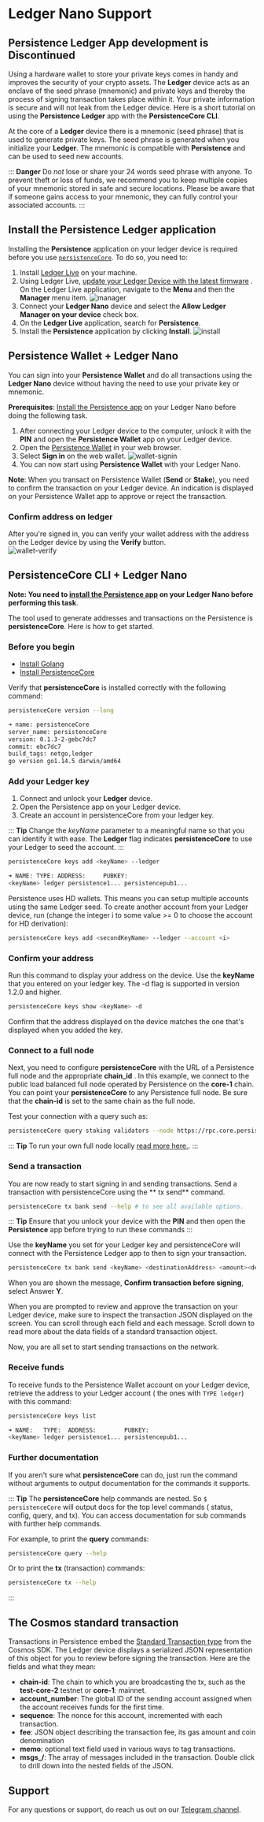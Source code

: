 # Ledger Nano Support

## Persistence Ledger App development is Discontinued 

Using a hardware wallet to store your private keys comes in handy and improves the security of your crypto assets.
The **Ledger** device acts as an enclave of the seed phrase (mnemonic) and private keys and thereby the process of
signing transaction takes place within it. Your private information is secure and will not leak from the Ledger device.
Here is a short tutorial on using the **Persistence Ledger** app with the **PersistenceCore CLI**.

At the core of a **Ledger** device there is a mnemonic (seed phrase) that is used to generate private keys. The seed
phrase is generated when you initialize your **Ledger**. The mnemonic is compatible with **Persistence** and can be used
to seed new accounts.

::: **Danger**
Do _not_ lose or share your 24 words seed phrase with anyone. To prevent theft or loss of funds, we recommend you to
keep multiple copies of your mnemonic stored in safe and secure locations. Please be aware that if someone gains access
to your mnemonic, they can fully control your associated accounts.
:::

## Install the Persistence Ledger application

Installing the **Persistence** application on your ledger device is required before you
use [`persistenceCore`](#persistencecore-cli-+-ledger-nano). To do so, you need to:

1. Install [Ledger Live](https://shop.ledger.com/pages/ledger-live) on your machine.
2. Using Ledger
   Live, [update your Ledger Device with the latest firmware](https://support.ledger.com/hc/en-us/articles/360002731113-Update-device-firmware)
   . On the Ledger Live application, navigate to the **Menu** and then the **Manager** menu item.
   ![manager](../images/ledger-tuto-manager.png)
4. Connect your **Ledger Nano** device and select the **Allow Ledger Manager on your device** check box.
5. On the **Ledger Live** application, search for **Persistence**.
6. Install the **Persistence** application by clicking **Install**.
   ![install](../images/ledger-tuto-install.png)

## Persistence Wallet + Ledger Nano

You can sign into your **Persistence Wallet** and do all transactions using the **Ledger Nano** device without having
the need to use your private key or mnemonic.

**Prerequisites**: [Install the Persistence app](#install-the-persistence-ledger-application) on your Ledger Nano before
doing the following task.

1. After connecting your Ledger device to the computer, unlock it with the **PIN** and open the **Persistence Wallet**
   app on your Ledger device.
2. Open the [Persistence Wallet](https://wallet.persistence.one/) in your web browser.
3. Select **Sign in** on the web wallet.
   ![wallet-signin](../images/ledger-tuto-wallet-signin.png)
4. You can now start using **Persistence Wallet** with your Ledger Nano.

**Note**: When you transact on Persistence Wallet (**Send** or **Stake**), you need to confirm the transaction on your
Ledger device. An indication is displayed on your Persistence Wallet app to approve or reject the transaction.

### Confirm address on ledger

After you're signed in, you can verify your wallet address with the address on the Ledger device by using the **Verify**
button.   
![wallet-verify](../images/ledger-tuto-wallet-verify.png)

## PersistenceCore CLI + Ledger Nano

**Note: You need to [install the Persistence app](#install-the-persistence-ledger-application) on your Ledger Nano
before performing this task**.

The tool used to generate addresses and transactions on the Persistence is **persistenceCore**. Here is how to get
started.

### Before you begin

- [Install Golang](https://golang.org/doc/install)
- [Install PersistenceCore](https://github.com/persistenceOne/persistenceCore#installation-steps)

Verify that **persistenceCore** is installed correctly with the following command:

```bash
persistenceCore version --long

➜ name: persistenceCore
server_name: persistenceCore
version: 0.1.3-2-gebc7dc7
commit: ebc7dc7
build_tags: netgo,ledger
go version go1.14.5 darwin/amd64
```

### Add your Ledger key

1. Connect and unlock your **Ledger** device.
2. Open the Persistence app on your Ledger device.
3. Create an account in persistenceCore from your ledger key.

::: **Tip**
Change the _keyName_ parameter to a meaningful name so that you can identify it with ease. The **Ledger** flag
indicates **persistenceCore** to use your Ledger to seed the account.
:::

```bash
persistenceCore keys add <keyName> --ledger

➜ NAME: TYPE: ADDRESS:     PUBKEY:
<keyName> ledger persistence1... persistencepub1...
```

Persistence uses HD wallets. This means you can setup multiple accounts using the same Ledger seed. To create another
account from your Ledger device, run (change the integer i to some value >= 0 to choose the account for HD derivation):

```bash
persistenceCore keys add <secondKeyName> --ledger --account <i>
```

### Confirm your address

Run this command to display your address on the device. Use the **keyName** that you entered on your ledger key. The -d
flag is supported in version 1.2.0 and higher.

```bash
persistenceCore keys show <keyName> -d
```

Confirm that the address displayed on the device matches the one that's displayed when you added the key.

### Connect to a full node

Next, you need to configure **persistenceCore** with the URL of a Persistence full node and the appropriate **chain_id**
. In this example, we connect to the public load balanced full node operated by Persistence on the **core-1** chain. You
can point your **persistenceCore** to any Persistence full node. Be sure that the **chain-id** is set to the same chain
as the full node.

Test your connection with a query such as:

``` bash
persistenceCore query staking validators --node https://rpc.core.persistence.one:443 --chain-id core-1
```

::: **Tip**
To run your own full node
locally [read more here.](https://github.com/persistenceOne/persistenceCore#initialize-a-new-chain-and-start-node).
:::

### Send a transaction

You are now ready to start signing in and sending transactions. Send a transaction with persistenceCore using the **
tx send** command.

``` bash
persistenceCore tx bank send --help # to see all available options.
```

::: **Tip**
Ensure that you unlock your device with the **PIN** and then open the **Persistence** app before trying to run these
commands
:::

Use the **keyName** you set for your Ledger key and persistenceCore will connect with the Persistence Ledger app to then
to sign your transaction.

```bash
persistenceCore tx bank send <keyName> <destinationAddress> <amount><denomination> --node https://rpc.core.persistence.one:443 --chain-id core-1
```

When you are shown the message, **Confirm transaction before signing**, select Answer **Y**.

When you are prompted to review and approve the transaction on your Ledger device, make sure to inspect the transaction
JSON displayed on the screen. You can scroll through each field and each message. Scroll down to read more about the
data fields of a standard transaction object.

Now, you are all set to start sending transactions on the network.

### Receive funds

To receive funds to the Persistence Wallet account on your Ledger device, retrieve the address to your Ledger account (
the ones with `TYPE ledger`) with this command:

```bash
persistenceCore keys list

➜ NAME:   TYPE:  ADDRESS:        PUBKEY:
<keyName> ledger persistence1... persistencepub1...
```

### Further documentation

If you aren't sure what **persistenceCore** can do, just run the command without arguments to output documentation for
the commands it supports.

::: **Tip**
The **persistenceCore** help commands are nested. So `$ persistenceCore` will output docs for the top level commands (
status, config, query, and tx). You can access documentation for sub commands with further help commands.

For example, to print the **query** commands:

```bash
persistenceCore query --help
```

Or to print the **tx** (transaction) commands:

```bash
persistenceCore tx --help
```

:::

## The Cosmos standard transaction

Transactions in Persistence embed
the [Standard Transaction type](https://godoc.org/github.com/cosmos/cosmos-sdk/x/auth#StdTx) from the Cosmos SDK. The
Ledger device displays a serialized JSON representation of this object for you to review before signing the transaction.
Here are the fields and what they mean:

- **chain-id**: The chain to which you are broadcasting the tx, such as the **test-core-2** testnet or **core-1**:
  mainnet.
- **account_number**: The global ID of the sending account assigned when the account receives funds for the first time.
- **sequence**: The nonce for this account, incremented with each transaction.
- **fee**: JSON object describing the transaction fee, its gas amount and coin denomination
- **memo**: optional text field used in various ways to tag transactions.
- **msgs_<index>/<field>**: The array of messages included in the transaction. Double click to drill down into the
  nested fields of the JSON.

## Support

For any questions or support, do reach us out on our [Telegram channel](https://t.me/PersistenceOneChat).
